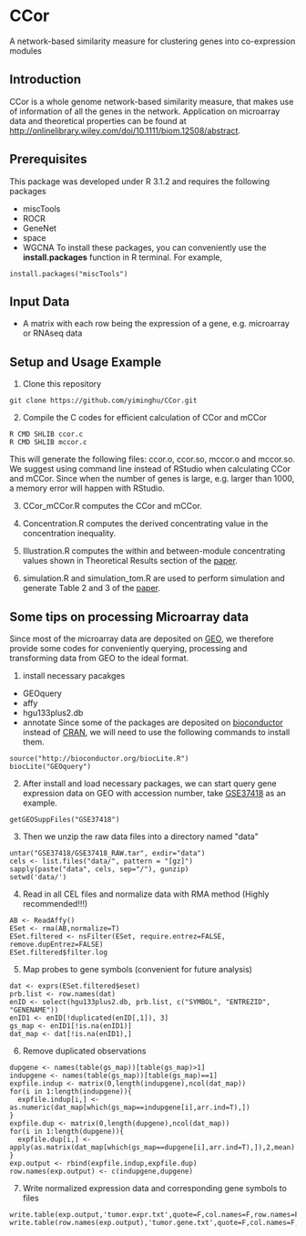 # CCor
A network-based similarity measure for clustering genes into co-expression modules

## Introduction
CCor is a whole genome network-based similarity measure, that makes use of information of all the genes in the network. Application on microarray data and theoretical properties can be found at http://onlinelibrary.wiley.com/doi/10.1111/biom.12508/abstract. 

## Prerequisites
This package was developed under R 3.1.2 and requires the following packages
* miscTools
* ROCR
* GeneNet
* space
* WGCNA
To install these packages, you can conveniently use the **install.packages** function in R terminal. For example,
```
install.packages("miscTools")
```

## Input Data
* A matrix with each row being the expression of a gene, e.g. microarray or RNAseq data

## Setup and Usage Example
1) Clone this repository
```
git clone https://github.com/yiminghu/CCor.git
```
2) Compile the C codes for efficient calculation of CCor and mCCor
```
R CMD SHLIB ccor.c
R CMD SHLIB mccor.c
```
This will generate the following files: ccor.o, ccor.so, mccor.o and mccor.so. We suggest using command line instead of RStudio when calculating CCor and mCCor. Since when the number of genes is large, e.g. larger than 1000, a memory error will happen with RStudio.

3) CCor_mCCor.R computes the CCor and mCCor. 

4) Concentration.R computes the derived concentrating value in the concentration inequality.

5) Illustration.R computes the within and between-module concentrating values shown in Theoretical Results section of the <a href="https://www.ncbi.nlm.nih.gov/pubmed/26953524">paper</a>.

6) simulation.R and simulation_tom.R are used to perform simulation and generate Table 2 and 3 of the <a href="https://www.ncbi.nlm.nih.gov/pubmed/26953524">paper</a>.

## Some tips on processing Microarray data
Since most of the microarray data are deposited on <a href="https://www.ncbi.nlm.nih.gov/geo/">GEO</a>, we therefore provide some codes for conveniently querying, processing and transforming data from GEO to the ideal format.

1) install necessary pacakges
* GEOquery
* affy
* hgu133plus2.db
* annotate
Since some of the packages are deposited on <a href="https://www.bioconductor.org/">bioconductor</a> instead of <a href="https://cran.r-project.org/">CRAN</a>, we will need to use the following commands to install them.
```
source("http://bioconductor.org/biocLite.R")
biocLite("GEOquery")
```
2) After install and load necessary packages, we can start query gene expression data on GEO with accession number, take <a href="https://www.ncbi.nlm.nih.gov/geo/query/acc.cgi?acc=GSE37418">GSE37418</a> as an example.
```
getGEOSuppFiles("GSE37418")
```
3) Then we unzip the raw data files into a directory named "data"
```
untar("GSE37418/GSE37418_RAW.tar", exdir="data")
cels <- list.files("data/", pattern = "[gz]")
sapply(paste("data", cels, sep="/"), gunzip)
setwd('data/')
```
4) Read in all CEL files and normalize data with RMA method (Highly recommended!!!)
```
AB <- ReadAffy()
ESet <- rma(AB,normalize=T) 
ESet.filtered <- nsFilter(ESet, require.entrez=FALSE, remove.dupEntrez=FALSE)
ESet.filtered$filter.log
```
5) Map probes to gene symbols (convenient for future analysis)
```
dat <- exprs(ESet.filtered$eset)
prb.list <- row.names(dat)
enID <- select(hgu133plus2.db, prb.list, c("SYMBOL", "ENTREZID", "GENENAME"))
enID1 <- enID[!duplicated(enID[,1]), 3]
gs_map <- enID1[!is.na(enID1)]
dat_map <- dat[!is.na(enID1),]
```
6) Remove duplicated observations
```
dupgene <- names(table(gs_map))[table(gs_map)>1]
indupgene <- names(table(gs_map))[table(gs_map)==1]
expfile.indup <- matrix(0,length(indupgene),ncol(dat_map))
for(i in 1:length(indupgene)){
  expfile.indup[i,] <- as.numeric(dat_map[which(gs_map==indupgene[i],arr.ind=T),])
}
expfile.dup <- matrix(0,length(dupgene),ncol(dat_map))
for(i in 1:length(dupgene)){
  expfile.dup[i,] <- apply(as.matrix(dat_map[which(gs_map==dupgene[i],arr.ind=T),]),2,mean)
}
exp.output <- rbind(expfile.indup,expfile.dup)
row.names(exp.output) <- c(indupgene,dupgene)
```
7) Write normalized expression data and corresponding gene symbols to files
```
write.table(exp.output,'tumor.expr.txt',quote=F,col.names=F,row.names=F)
write.table(row.names(exp.output),'tumor.gene.txt',quote=F,col.names=F,row.names=F)
```




